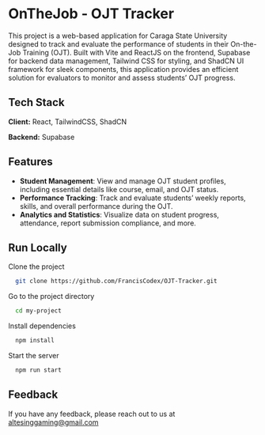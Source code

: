 
# OnTheJob - OJT Tracker

This project is a web-based application for Caraga State University designed to track and evaluate the performance of students in their On-the-Job Training (OJT). Built with Vite and ReactJS on the frontend, Supabase for backend data management, Tailwind CSS for styling, and ShadCN UI framework for sleek components, this application provides an efficient solution for evaluators to monitor and assess students’ OJT progress.

## Tech Stack

**Client:** React, TailwindCSS, ShadCN

**Backend:** Supabase


## Features

- **Student Management**: View and manage OJT student profiles, including essential details like course, email, and OJT status.
- **Performance Tracking**: Track and evaluate students’ weekly reports, skills, and overall performance during the OJT.
- **Analytics and Statistics**: Visualize data on student progress, attendance, report submission compliance, and more.


## Run Locally

Clone the project

```bash
  git clone https://github.com/FrancisCodex/OJT-Tracker.git
```

Go to the project directory

```bash
  cd my-project
```

Install dependencies

```bash
  npm install
```

Start the server

```bash
  npm run start
```


## Feedback

If you have any feedback, please reach out to us at altesinggaming@gmail.com

